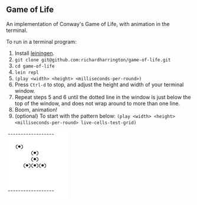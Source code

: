 Game of Life
------------------
An implementation of Conway's Game of Life, with animation in the terminal.

To run in a terminal program:

1. Install [leiningen](https://github.com/technomancy/leiningen).
2. `git clone git@github.com:richardharrington/game-of-life.git`
3. `cd game-of-life`
4. `lein repl`
5. `(play <width> <height> <milliseconds-per-round>)`
6. Press `Ctrl-d` to stop, and adjust the height and width of your terminal window.
7. Repeat steps 5 and 6 until the dotted line in the window is just below the top of the window, and does not wrap around to more than one line.
8. Boom, animation!
9. (optional) To start with the pattern below: `(play <width> <height> <milliseconds-per-round> live-cells-test-grid)`

![game of life gif](readme_images/game_of_life.gif)
